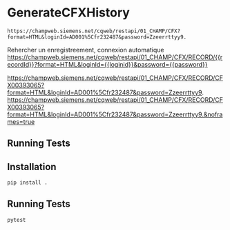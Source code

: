 # GenerateCFXHistory

```URI Rest:
https://champweb.siemens.net/cqweb/restapi/01_CHAMP/CFX?format=HTML&loginId=AD001%5Cfr232487&password=Zzeerrttyy9.
```

Rehercher un enregistreement, connexion automatique
https://champweb.siemens.net/cqweb/restapi/01_CHAMP/CFX/RECORD/{{recordId}}?format=HTML&loginId={{loginid}}&password={{password}}

https://champweb.siemens.net/cqweb/restapi/01_CHAMP/CFX/RECORD/CFX00393065?format=HTML&loginId=AD001%5Cfr232487&password=Zzeerrttyy9.
https://champweb.siemens.net/cqweb/restapi/01_CHAMP/CFX/RECORD/CFX00393065?format=HTML&loginId=AD001%5Cfr232487&password=Zzeerrttyy9.&noframes=true

## Running Tests


## Installation

```sh
pip install .
```

## Running Tests

```sh
pytest
```

